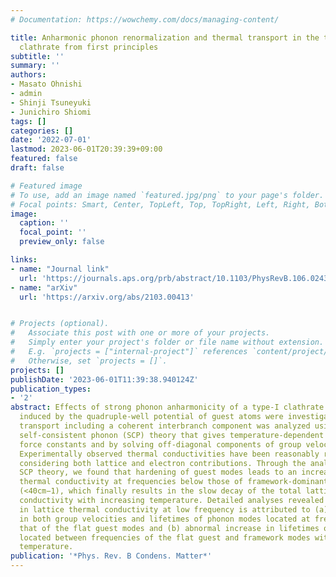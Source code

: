 ```yaml
---
# Documentation: https://wowchemy.com/docs/managing-content/

title: Anharmonic phonon renormalization and thermal transport in the type-I Ba$_8$Ga$_{16}$Sn$_{30}$
  clathrate from first principles
subtitle: ''
summary: ''
authors:
- Masato Ohnishi
- admin
- Shinji Tsuneyuki
- Junichiro Shiomi
tags: []
categories: []
date: '2022-07-01'
lastmod: 2023-06-01T20:39:39+09:00
featured: false
draft: false

# Featured image
# To use, add an image named `featured.jpg/png` to your page's folder.
# Focal points: Smart, Center, TopLeft, Top, TopRight, Left, Right, BottomLeft, Bottom, BottomRight.
image:
  caption: ''
  focal_point: ''
  preview_only: false

links:
- name: "Journal link"
  url: 'https://journals.aps.org/prb/abstract/10.1103/PhysRevB.106.024303'
- name: "arXiv"
  url: 'https://arxiv.org/abs/2103.00413'


# Projects (optional).
#   Associate this post with one or more of your projects.
#   Simply enter your project's folder or file name without extension.
#   E.g. `projects = ["internal-project"]` references `content/project/deep-learning/index.md`.
#   Otherwise, set `projects = []`.
projects: []
publishDate: '2023-06-01T11:39:38.940124Z'
publication_types:
- '2'
abstract: Effects of strong phonon anharmonicity of a type-I clathrate Ba8Ga16Sn30
  induced by the quadruple-well potential of guest atoms were investigated. Phonon
  transport including a coherent interbranch component was analyzed using a first-principles-based
  self-consistent phonon (SCP) theory that gives temperature-dependent harmonic interatomic
  force constants and by solving off-diagonal components of group velocity operator.
  Experimentally observed thermal conductivities have been reasonably reproduced by
  considering both lattice and electron contributions. Through the analysis with the
  SCP theory, we found that hardening of guest modes leads to an increase in lattice
  thermal conductivity at frequencies below those of framework-dominant flat modes
  (<40cm−1), which finally results in the slow decay of the total lattice thermal
  conductivity with increasing temperature. Detailed analyses revealed that the increase
  in lattice thermal conductivity at low frequency is attributed to (a) the increase
  in both group velocities and lifetimes of phonon modes located at frequencies below
  that of the flat guest modes and (b) abnormal increase in lifetimes of phonon modes
  located between frequencies of the flat guest and framework modes with increasing
  temperature.
publication: '*Phys. Rev. B Condens. Matter*'
---
```

